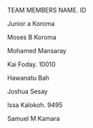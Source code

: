 TEAM MEMBERS NAME.      ID

Junior a Koroma

Moses B Koroma

Mohamed Mansaray

Kai Foday.             10010

Hawanatu Bah

Joshua Sesay

Issa Kalokoh.          9495

Samuel M Kamara
